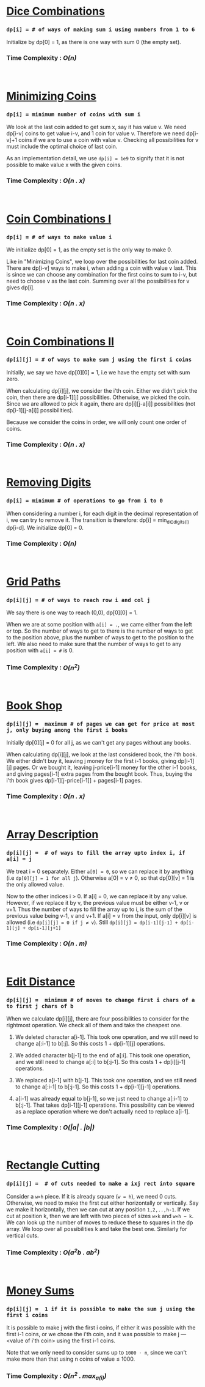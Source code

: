 # [Dice Combinations](https://cses.fi/problemset/task/1633)

### `dp[i] = # of ways of making sum i using numbers from 1 to 6`
Initialize by dp[0] = 1, as there is one way with sum 0 (the empty set).
### Time Complexity : ***O(n)***  
<br>

# [Minimizing Coins](https://cses.fi/problemset/task/1634)

### `dp[i] = minimum number of coins with sum i`
We look at the last coin added to get sum x, say it has value v. We need dp[i-v] coins to get value i-v, and 1 coin for value v. Therefore we need dp[i-v]+1 coins if we are to use a coin with value v. Checking all possibilities for v must include the optimal choice of last coin.

As an implementation detail, we use `dp[i] = 1e9` to signify that it is not possible to make value x with the given coins.
### Time Complexity : ***O(n . x)***   
<br>

# [Coin Combinations I](https://cses.fi/problemset/task/1635)

### `dp[i] = # of ways to make value i`
We initialize dp[0] = 1, as the empty set is the only way to make 0.

Like in "Minimizing Coins", we loop over the possibilities for last coin added. There are dp[i-v] ways to make i, when adding a coin with value v last. This is since we can choose any combination for the first coins to sum to i-v, but need to choose v as the last coin. Summing over all the possibilities for v gives dp[i].
### Time Complexity : ***O(n . x)***   
<br>

# [Coin Combinations II](https://cses.fi/problemset/task/1636)

### `dp[i][j] = # of ways to make sum j using the first i coins`
Initially, we say we have dp[0][0] = 1, i.e we have the empty set with sum zero.

When calculating dp[i][j], we consider the i'th coin. Either we didn't pick the coin, then there are dp[i-1][j] possibilities. 
Otherwise, we picked the coin. Since we are allowed to pick it again, there are dp[i][j-a[i]] possibilities (not dp[i-1][j-a[i]] possibilities).

Because we consider the coins in order, we will only count one order of coins.
### Time Complexity : ***O(n . x)***   
<br>

# [Removing Digits](https://cses.fi/problemset/task/1637)

### `dp[i] = minimum # of operations to go from i to 0`
When considering a number i, for each digit in the decimal representation of i, we can try to remove it. The transition is therefore: dp[i] = min<sub>d∈digits(i)</sub> dp[i-d]. 
We initialize dp[0] = 0.
### Time Complexity : ***O(n)***   
<br>

# [Grid Paths](https://cses.fi/problemset/task/1638)

### `dp[i][j] = # of ways to reach row i and col j`
We say there is one way to reach (0,0), dp[0][0] = 1.

When we are at some position with `a[i] = .`, we came either from the left or top. So the number of ways to get to there is the number of ways to get to the position above, plus the number of ways to get to the position to the left. 
We also need to make sure that the number of ways to get to any position with `a[i] = #` is 0.
### Time Complexity : ***O(n<sup>2</sup>)***   
<br>

# [Book Shop](https://cses.fi/problemset/task/1158)

### `dp[i][j] =  maximum # of pages we can get for price at most j, only buying among the first i books`
Initially dp[0][j] = 0 for all j, as we can't get any pages without any books.

When calculating dp[i][j], we look at the last considered book, the i'th book. We either didn't buy it, leaving j money for the first i-1 books, giving dp[i-1][j] pages. 
Or we bought it, leaving j-price[i-1] money for the other i-1 books, and giving pages[i-1] extra pages from the bought book. 
Thus, buying the i'th book gives dp[i-1][j-price[i-1]] + pages[i-1] pages.
### Time Complexity : ***O(n . x)***   
<br>

# [Array Description](https://cses.fi/problemset/task/1746)

### `dp[i][j] =  # of ways to fill the array upto index i, if a[i] = j`
We treat i = 0 separately. Either `a[0] = 0`, so we can replace it by anything (i.e `dp[0][j] = 1 for all j`). Otherwise a[0] = v ≠ 0, so that dp[0][v] = 1 is the only allowed value.

Now to the other indices i > 0. If a[i] = 0, we can replace it by any value. However, if we replace it by v, the previous value must be either v-1, v or v+1. 
Thus the number of ways to fill the array up to i, is the sum of the previous value being v-1, v and v+1. If a[i] = v from the input, only dp[i][v] is allowed (i.e `dp[i][j] = 0 if j ≠ v`). 
Still `dp[i][j] = dp[i-1][j-1] + dp[i-1][j] + dp[i-1][j+1]`
### Time Complexity : ***O(n . m)***   
<br>

# [Edit Distance](https://cses.fi/problemset/task/1639)

### `dp[i][j] =  minimum # of moves to change first i chars of a to first j chars of b`
When we calculate dp[i][j], there are four possibilities to consider for the rightmost operation. We check all of them and take the cheapest one.

1. We deleted character a[i-1]. This took one operation, and we still need to change a[:i-1] to b[:j]. So this costs 1 + dp[i-1][j] operations.

2. We added character b[j-1] to the end of a[:i]. This took one operation, and we still need to change a[:i] to b[:j-1]. So this costs 1 + dp[i][j-1] operations.

3. We replaced a[i-1] with b[j-1]. This took one operation, and we still need to change a[:i-1] to b[:j-1]. So this costs 1 + dp[i-1][j-1] operations.

4. a[i-1] was already equal to b[j-1], so we just need to change a[:i-1] to b[:j-1]. That takes dp[i-1][j-1] operations. This possibility can be viewed as a replace operation where we don't actually need to replace a[i-1].
### Time Complexity : ***O(|a| . |b|)***   
<br>

# [Rectangle Cutting](https://cses.fi/problemset/task/1744)

### `dp[i][j] =  # of cuts needed to make a ixj rect into square`
Consider a `w×h` piece. If it is already square (`w = h`), we need 0 cuts. Otherwise, we need to make the first cut either horizontally or vertically. 
Say we make it horizontally, then we can cut at any position `1,2,..,h-1`. If we cut at position k, then we are left with two pieces of sizes `w×k` and `w×h − k`. 
We can look up the number of moves to reduce these to squares in the dp array. We loop over all possibilities k and take the best one. Similarly for vertical cuts.
### Time Complexity : ***O(a<sup>2</sup>b . ab<sup>2</sup>)***   
<br>

# [Money Sums](https://cses.fi/problemset/task/1745)

### `dp[i][j] =  1 if it is possible to make the sum j using the first i coins`
It is possible to make j with the first i coins, if either it was possible with the first i-1 coins, or we chose the i'th coin, and it was possible to make j — <value of i'th coin> using the first i-1 coins.

Note that we only need to consider sums up to `1000 ⋅ n`, since we can't make more than that using n coins of value ≤ 1000.
### Time Complexity : ***O(n<sup>2</sup> . max<sub>a(i)</sub>)***   
<br>